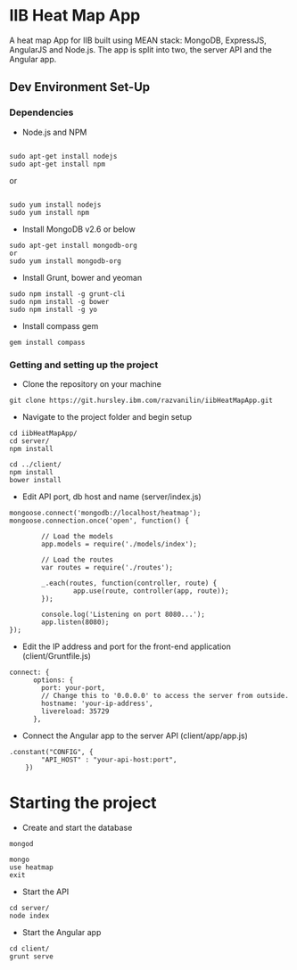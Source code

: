# IIB Heat Map App #

A heat map App for IIB built using MEAN stack: MongoDB, ExpressJS, AngularJS and Node.js. The app is split into two, the server API and the Angular app.

## Dev Environment Set-Up ##

### Dependencies ###

* Node.js and NPM

```

sudo apt-get install nodejs
sudo apt-get install npm
```
or

```

sudo yum install nodejs
sudo yum install npm
```

* Install MongoDB v2.6 or below

```
sudo apt-get install mongodb-org
or
sudo yum install mongodb-org
```

* Install Grunt, bower and yeoman

```
sudo npm install -g grunt-cli
sudo npm install -g bower
sudo npm install -g yo
```

* Install compass gem

```
gem install compass
```

### Getting and setting up the project

* Clone the repository on your machine

```
git clone https://git.hursley.ibm.com/razvanilin/iibHeatMapApp.git
```

* Navigate to the project folder and begin setup

```
cd iibHeatMapApp/
cd server/
npm install

cd ../client/
npm install
bower install
```

* Edit API port, db host and name (server/index.js)

```
mongoose.connect('mongodb://localhost/heatmap');
mongoose.connection.once('open', function() {

        // Load the models
        app.models = require('./models/index');

        // Load the routes
        var routes = require('./routes');

        _.each(routes, function(controller, route) {
                app.use(route, controller(app, route));
        });

        console.log('Listening on port 8080...');
        app.listen(8080);
});
```

* Edit the IP address and port for the front-end application (client/Gruntfile.js)

```
connect: {
      options: {
        port: your-port,
        // Change this to '0.0.0.0' to access the server from outside.
        hostname: 'your-ip-address',
        livereload: 35729
      },
```

* Connect the Angular app to the server API (client/app/app.js)

```
.constant("CONFIG", {
        "API_HOST" : "your-api-host:port",
    })
```

# Starting the project #

* Create and start the database

```
mongod

mongo
use heatmap
exit
```

* Start the API

```
cd server/
node index
```

* Start the Angular app

```
cd client/
grunt serve
```